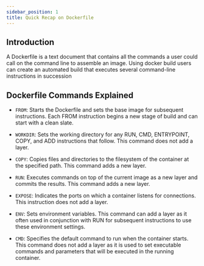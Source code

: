 ```yaml
---
sidebar_position: 1
title: Quick Recap on Dockerfile
---
```

## Introduction

A Dockerfile is a text document that contains all the commands a user could call on the command line to assemble an image. 
Using docker build users can create an automated build that executes several command-line instructions in succession

## Dockerfile Commands Explained

* `FROM`: Starts the Dockerfile and sets the base image for subsequent instructions. Each FROM instruction begins a new stage of build and can start with a clean slate.

* `WORKDIR`: Sets the working directory for any RUN, CMD, ENTRYPOINT, COPY, and ADD instructions that follow. This command does not add a layer.

* `COPY`: Copies files and directories to the filesystem of the container at the specified path. This command adds a new layer.

* `RUN`: Executes commands on top of the current image as a new layer and commits the results. This command adds a new layer.

* `EXPOSE`: Indicates the ports on which a container listens for connections. This instruction does not add a layer.

* `ENV`: Sets environment variables. This command can add a layer as it often used in conjunction with RUN for subsequent instructions to use these environment settings.

* `CMD`: Specifies the default command to run when the container starts. This command does not add a layer as it is used to set executable commands and parameters that will be executed in the running container.